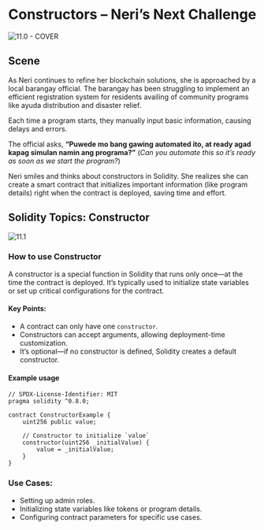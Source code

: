 # Constructors – Neri’s Next Challenge

![11.0 - COVER](https://blockskwela.s3.ap-southeast-1.amazonaws.com/courses/contracts/ch_01_basic_solidity/le_11_constructors_and_neris_next_challenge/11.0%20-%20COVER.png)

## Scene

As Neri continues to refine her blockchain solutions, she is approached by a local barangay official. The barangay has been struggling to implement an efficient registration system for residents availing of community programs like ayuda distribution and disaster relief.

Each time a program starts, they manually input basic information, causing delays and errors.

The official asks, **“Puwede mo bang gawing automated ito, at ready agad kapag simulan namin ang programa?”** (_Can you automate this so it’s ready as soon as we start the program?_)

Neri smiles and thinks about constructors in Solidity. She realizes she can create a smart contract that initializes important information (like program details) right when the contract is deployed, saving time and effort.

## Solidity Topics: Constructor

![11.1](https://blockskwela.s3.ap-southeast-1.amazonaws.com/courses/contracts/ch_01_basic_solidity/le_11_constructors_and_neris_next_challenge/11.1.png)

### How to use Constructor

A constructor is a special function in Solidity that runs only once—at the time the contract is deployed. It’s typically used to initialize state variables or set up critical configurations for the contract.

#### Key Points:

- A contract can only have one `constructor`.
- Constructors can accept arguments, allowing deployment-time customization.
- It’s optional—if no constructor is defined, Solidity creates a default constructor.

#### Example usage

```solidity
// SPDX-License-Identifier: MIT
pragma solidity ^0.8.0;

contract ConstructorExample {
    uint256 public value;

    // Constructor to initialize `value`
    constructor(uint256 _initialValue) {
        value = _initialValue;
    }
}
```

### Use Cases:

- Setting up admin roles.
- Initializing state variables like tokens or program details.
- Configuring contract parameters for specific use cases.
